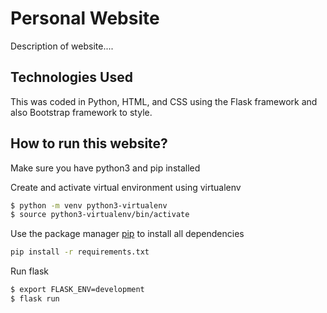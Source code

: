 # Personal Website

Description of website....
 
## Technologies Used
This was coded in Python, HTML, and CSS using the Flask framework and also Bootstrap framework to style. 

## How to run this website? 

Make sure you have python3 and pip installed

Create and activate virtual environment using virtualenv
```bash
$ python -m venv python3-virtualenv
$ source python3-virtualenv/bin/activate
```

Use the package manager [pip](https://pip.pypa.io/en/stable/) to install all dependencies

```bash
pip install -r requirements.txt
```
Run flask

```bash
$ export FLASK_ENV=development
$ flask run
```
